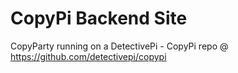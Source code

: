 # CopyPi Backend Site
CopyParty running on a DetectivePi - CopyPi repo @ https://github.com/detectivepi/copypi
